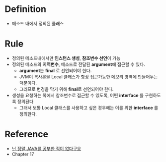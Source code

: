 # Definition
* 메소드 내에서 정의된 클래스

# Rule
* 정의된 메소드내에서만 **인스턴스 생성**, **참조변수 선언**이 가능
* 정의된 메소드의 **지역변수**, 메소드로 전달된 **argument**에 접근할 수 있다.
	* **argument**는 **final** 로 선언되어야 한다.
	* JVM이 복사본을 Local 클래스가 항상 접근가능한 메모리 영역에 만들어두는 덕분이다. 
	* 그러므로 변경을 막기 위해 **final**로 선언되어야 한다.
* 생성을 요청하는 쪽에서 참조변수로 접근할 수 있도록, 어떤 **interface** 를 구현하도록 정의된다
	* 그래서 보통 Local 클래스를 사용하고 싶은 경우에는 이를 위한 **interface** 를 정의한다.

# Reference
* [난 정말 JAVA를 공부한 적이 없다구요](http://book.naver.com/bookdb/book_detail.nhn?bid=6056781)
* Chapter 17
